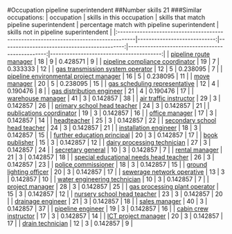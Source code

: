 #Occupation pipeline superintendent
##Number skills 21
###Similar occupations:
| occupation                                                                          |   skills in this occupation |   skills that match pipeline superintendent |   percentage match with pipeline superintendent |   skills not in pipeline superintendent |
|:------------------------------------------------------------------------------------|----------------------------:|--------------------------------------------:|------------------------------------------------:|----------------------------------------:|
| [pipeline route manager](pipeline_route_manager.md)                                 |                          18 |                                           9 |                                        0.428571 |                                       9 |
| [pipeline compliance coordinator](pipeline_compliance_coordinator.md)               |                          19 |                                           7 |                                        0.333333 |                                      12 |
| [gas transmission system operator](gas_transmission_system_operator.md)             |                          12 |                                           5 |                                        0.238095 |                                       7 |
| [pipeline environmental project manager](pipeline_environmental_project_manager.md) |                          16 |                                           5 |                                        0.238095 |                                      11 |
| [move manager](move_manager.md)                                                     |                          20 |                                           5 |                                        0.238095 |                                      15 |
| [gas scheduling representative](gas_scheduling_representative.md)                   |                          12 |                                           4 |                                        0.190476 |                                       8 |
| [gas distribution engineer](gas_distribution_engineer.md)                           |                          21 |                                           4 |                                        0.190476 |                                      17 |
| [warehouse manager](warehouse_manager.md)                                           |                          41 |                                           3 |                                        0.142857 |                                      38 |
| [air traffic instructor](air_traffic_instructor.md)                                 |                          29 |                                           3 |                                        0.142857 |                                      26 |
| [primary school head teacher](primary_school_head_teacher.md)                       |                          24 |                                           3 |                                        0.142857 |                                      21 |
| [publications coordinator](publications_coordinator.md)                             |                          19 |                                           3 |                                        0.142857 |                                      16 |
| [office manager](office_manager.md)                                                 |                          17 |                                           3 |                                        0.142857 |                                      14 |
| [headteacher](headteacher.md)                                                       |                          25 |                                           3 |                                        0.142857 |                                      22 |
| [secondary school head teacher](secondary_school_head_teacher.md)                   |                          24 |                                           3 |                                        0.142857 |                                      21 |
| [installation engineer](installation_engineer.md)                                   |                          18 |                                           3 |                                        0.142857 |                                      15 |
| [further education principal](further_education_principal.md)                       |                          20 |                                           3 |                                        0.142857 |                                      17 |
| [book publisher](book_publisher.md)                                                 |                          15 |                                           3 |                                        0.142857 |                                      12 |
| [dairy processing technician](dairy_processing_technician.md)                       |                          27 |                                           3 |                                        0.142857 |                                      24 |
| [secretary general](secretary_general.md)                                           |                          10 |                                           3 |                                        0.142857 |                                       7 |
| [rental manager](rental_manager.md)                                                 |                          21 |                                           3 |                                        0.142857 |                                      18 |
| [special educational needs head teacher](special_educational_needs_head_teacher.md) |                          26 |                                           3 |                                        0.142857 |                                      23 |
| [police commissioner](police_commissioner.md)                                       |                          18 |                                           3 |                                        0.142857 |                                      15 |
| [ground lighting officer](ground_lighting_officer.md)                               |                          20 |                                           3 |                                        0.142857 |                                      17 |
| [sewerage network operative](sewerage_network_operative.md)                         |                          13 |                                           3 |                                        0.142857 |                                      10 |
| [water engineering technician](water_engineering_technician.md)                     |                          10 |                                           3 |                                        0.142857 |                                       7 |
| [project manager](project_manager.md)                                               |                          28 |                                           3 |                                        0.142857 |                                      25 |
| [gas processing plant operator](gas_processing_plant_operator.md)                   |                          15 |                                           3 |                                        0.142857 |                                      12 |
| [nursery school head teacher](nursery_school_head_teacher.md)                       |                          23 |                                           3 |                                        0.142857 |                                      20 |
| [drainage engineer](drainage_engineer.md)                                           |                          21 |                                           3 |                                        0.142857 |                                      18 |
| [sales manager](sales_manager.md)                                                   |                          40 |                                           3 |                                        0.142857 |                                      37 |
| [pipeline engineer](pipeline_engineer.md)                                           |                          19 |                                           3 |                                        0.142857 |                                      16 |
| [cabin crew instructor](cabin_crew_instructor.md)                                   |                          17 |                                           3 |                                        0.142857 |                                      14 |
| [ICT project manager](ICT_project_manager.md)                                       |                          20 |                                           3 |                                        0.142857 |                                      17 |
| [drain technician](drain_technician.md)                                             |                          12 |                                           3 |                                        0.142857 |                                       9 |
